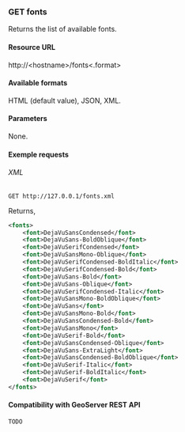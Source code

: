 ### GET fonts

Returns the list of available fonts.

#### Resource URL

http://\<hostname\>/fonts\<.format\>

#### Available formats

HTML (default value), JSON, XML.

#### Parameters

None.

#### Exemple requests

###### XML

`GET http://127.0.0.1/fonts.xml`

Returns,

```xml
<fonts>
    <font>DejaVuSansCondensed</font>
    <font>DejaVuSans-BoldOblique</font>
    <font>DejaVuSerifCondensed</font>
    <font>DejaVuSansMono-Oblique</font>
    <font>DejaVuSerifCondensed-BoldItalic</font>
    <font>DejaVuSerifCondensed-Bold</font>
    <font>DejaVuSans-Bold</font>
    <font>DejaVuSans-Oblique</font>
    <font>DejaVuSerifCondensed-Italic</font>
    <font>DejaVuSansMono-BoldOblique</font>
    <font>DejaVuSans</font>
    <font>DejaVuSansMono-Bold</font>
    <font>DejaVuSansCondensed-Bold</font>
    <font>DejaVuSansMono</font>
    <font>DejaVuSerif-Bold</font>
    <font>DejaVuSansCondensed-Oblique</font>
    <font>DejaVuSans-ExtraLight</font>
    <font>DejaVuSansCondensed-BoldOblique</font>
    <font>DejaVuSerif-Italic</font>
    <font>DejaVuSerif-BoldItalic</font>
    <font>DejaVuSerif</font>
</fonts>
```

#### Compatibility with GeoServer REST API

`TODO`